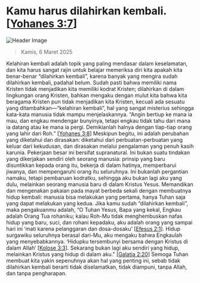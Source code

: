 
# Kamu harus dilahirkan kembali. [[Yohanes 3:7](http://alkitab.sabda.org/?Yohanes%203:7)]

![Header Image](https://alkitab.app/slice/sunrise.jpg)

> Kamis, 6 Maret 2025

Kelahiran kembali adalah topik yang paling mendasar dalam keselamatan, dan kita harus sangat rajin untuk belajar memeriksa diri kita apakah kita benar-benar “dilahirkan kembali”, karena banyak yang mengira sudah dilahirkan kembali, padahal belum. Sudah pasti bahwa memiliki nama Kristen tidak menjadikan kita memiliki kodrat Kristen; dilahirkan di dalam lingkungan orang Kristen, bahkan mengaku dengan mulut kita bahwa kita beragama Kristen pun tidak menjadikan kita Kristen, kecuali ada sesuatu yang ditambahkan—“kelahiran kembali”, hal yang sangat misterius sehingga kata-kata manusia tidak mampu menjelaskannya. “Angin bertiup ke mana ia mau, dan engkau mendengar bunyinya, tetapi engkau tidak tahu dari mana ia datang atau ke mana ia pergi. Demikianlah halnya dengan tiap-tiap orang yang lahir dari Roh.” [[Yohanes 3:8](http://alkitab.sabda.org/?Yohanes%203:8)] Meskipun begitu, ini adalah perubahan yang diketahui dan dirasakan: diketahui dari perbuatan-perbuatan yang keluar dari kekudusan, dan dirasakan melalui pengalaman yang penuh kasih karunia. Pekerjaan besar ini bersifat supranatural. Ini bukan suatu tindakan yang dikerjakan sendiri oleh seorang manusia: prinsip yang baru disuntikkan kepada orang itu, bekerja di dalam hatinya, memperbarui jiwanya, dan mempengaruhi orang itu seluruhnya. Ini bukanlah pergantian namaku, tetapi pembaruan kodratku, sehingga aku bukan lagi aku yang dulu, melainkan seorang manusia baru di dalam Kristus Yesus. Memandikan dan mengenakan pakaian pada mayat berbeda sekali dengan membuatnya hidup kembali: manusia bisa melakukan yang pertama, hanya Tuhan saja yang dapat melakukan yang kedua. Jika kamu sudah “dilahirkan kembali”, maka pengakuanmu adalah, “O Tuhan Yesus, Bapa yang kekal, Engkau adalah Orang Tua rohaniku; kalau Roh-Mu tidak menghembuskan nafas hidup yang baru, suci, dan rohani kepadaku, aku adalah orang yang sampai hari ini ‘mati karena pelanggaran dan dosa-dosaku’ [[Efesus 2:1](http://alkitab.sabda.org/?Efesus%202:1)]. Hidup surgawiku seluruhnya berasal dari-Mu, aku mengaku bahwa Engkaulah yang menyebabkannya. ‘Hidupku tersembunyi bersama dengan Kristus di dalam Allah’ [[Kolose 3:3](http://alkitab.sabda.org/?Kolose%203:3)]. Sekarang bukan lagi aku sendiri yang hidup, melainkan Kristus yang hidup di dalam aku." [[Galatia 2:20](http://alkitab.sabda.org/?Galatia%202:20)] Semoga Tuhan membuat kita yakin sepenuhnya akan hal yang penting ini, sebab tidak dilahirkan kembali berarti tidak diselamatkan, tidak diampuni, tanpa Allah, dan tanpa pengharapan.
    